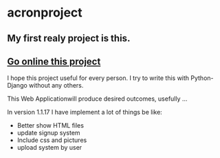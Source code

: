 # acronproject

## My first realy project is this.

## [Go online this project](https://acronproject.com/)

I hope this project useful for every person. I try to write this with Python-Django without any others. 

This Web Applicationwill produce desired outcomes, usefully ...

In version 1.1.17 I have implement a lot of things be like:
- Better show HTML files
- update signup system
- Include css and pictures
- upload system by user
